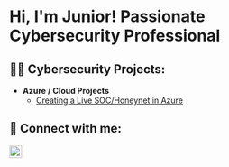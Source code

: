 <h1>Hi, I'm Junior! Passionate Cybersecurity Professional</h1>

<h2>👨‍💻 Cybersecurity Projects:</h2>

- <b>Azure / Cloud Projects</b>
  - [Creating a Live SOC/Honeynet in Azure](https://github.com/ntongwe/Azure-SOC)
<h2> 🤳 Connect with me:</h2>

[<img align="left" alt="JuniorNtongwe | LinkedIn" width="22px" src="https://cdn.jsdelivr.net/npm/simple-icons@v3/icons/linkedin.svg" />][linkedin]


[linkedin]: https://www.linkedin.com/in/jntongwe/


